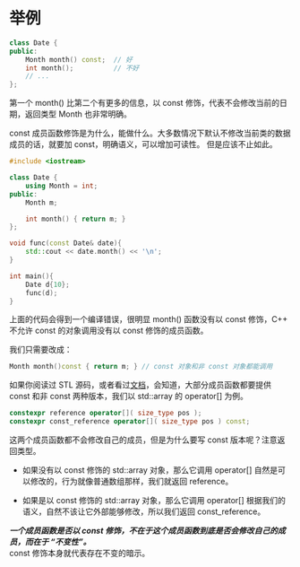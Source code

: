 # 举例
```cpp
class Date {
public:
    Month month() const;  // 好
    int month();          // 不好
    // ...
};
```
第一个 month() 比第二个有更多的信息，以 const 修饰，代表不会修改当前的日期，返回类型 Month 也非常明确。  

const 成员函数修饰是为什么，能做什么。大多数情况下默认不修改当前类的数据成员的话，就要加 const，明确语义，可以增加可读性。 但是应该不止如此。
```cpp
#include <iostream>

class Date {
    using Month = int;
public:
    Month m;

    int month() { return m; }          
};

void func(const Date& date){
    std::cout << date.month() << '\n';
}

int main(){
    Date d{10};
    func(d);
}
```
上面的代码会得到一个编译错误，很明显 month() 函数没有以 const 修饰，C++ 不允许 const 的对象调用没有以 const 修饰的成员函数。

我们只需要改成：
```cpp
Month month()const { return m; } // const 对象和非 const 对象都能调用
```
如果你阅读过 STL 源码，或者看过[文档](https://zh.cppreference.com/w/cpp/container/array/operator_at)，会知道，大部分成员函数都要提供 const 和非 const 两种版本，我们以 std::array 的 operator[] 为例。
```cpp
constexpr reference operator[]( size_type pos );
constexpr const_reference operator[]( size_type pos ) const;
```
这两个成员函数都不会修改自己的成员，但是为什么要写 const 版本呢？注意返回类型。
- 如果没有以 const 修饰的 std::array 对象，那么它调用 operator[] 自然是可以修改的，行为就像普通数组那样，我们就返回 reference。

- 如果是以 const 修饰的 std::array 对象，那么它调用 operator[] 根据我们的语义，自然不该让它外部能够修改，所以我们返回 const_reference。

**_一个成员函数是否以 const 修饰，不在于这个成员函数到底是否会修改自己的成员，而在于 “不变性”。_**  
const 修饰本身就代表存在不变的暗示。
